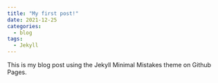 ```yaml
---
title: "My first post!"
date: 2021-12-25
categories:
  - blog
tags:
  - Jekyll
---
```


This is my blog post using the Jekyll Minimal Mistakes theme on Github Pages.
